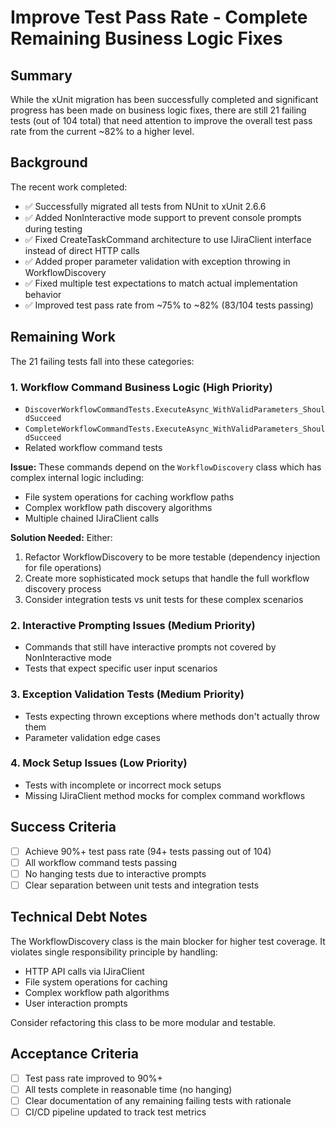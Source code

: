 # Improve Test Pass Rate - Complete Remaining Business Logic Fixes

## Summary
While the xUnit migration has been successfully completed and significant progress has been made on business logic fixes, there are still 21 failing tests (out of 104 total) that need attention to improve the overall test pass rate from the current ~82% to a higher level.

## Background
The recent work completed:
- ✅ Successfully migrated all tests from NUnit to xUnit 2.6.6
- ✅ Added NonInteractive mode support to prevent console prompts during testing
- ✅ Fixed CreateTaskCommand architecture to use IJiraClient interface instead of direct HTTP calls
- ✅ Added proper parameter validation with exception throwing in WorkflowDiscovery
- ✅ Fixed multiple test expectations to match actual implementation behavior
- ✅ Improved test pass rate from ~75% to ~82% (83/104 tests passing)

## Remaining Work
The 21 failing tests fall into these categories:

### 1. Workflow Command Business Logic (High Priority)
- `DiscoverWorkflowCommandTests.ExecuteAsync_WithValidParameters_ShouldSucceed`
- `CompleteWorkflowCommandTests.ExecuteAsync_WithValidParameters_ShouldSucceed`
- Related workflow command tests

**Issue:** These commands depend on the `WorkflowDiscovery` class which has complex internal logic including:
- File system operations for caching workflow paths
- Complex workflow path discovery algorithms
- Multiple chained IJiraClient calls

**Solution Needed:** Either:
1. Refactor WorkflowDiscovery to be more testable (dependency injection for file operations)
2. Create more sophisticated mock setups that handle the full workflow discovery process
3. Consider integration tests vs unit tests for these complex scenarios

### 2. Interactive Prompting Issues (Medium Priority)
- Commands that still have interactive prompts not covered by NonInteractive mode
- Tests that expect specific user input scenarios

### 3. Exception Validation Tests (Medium Priority)
- Tests expecting thrown exceptions where methods don't actually throw them
- Parameter validation edge cases

### 4. Mock Setup Issues (Low Priority)
- Tests with incomplete or incorrect mock setups
- Missing IJiraClient method mocks for complex command workflows

## Success Criteria
- [ ] Achieve 90%+ test pass rate (94+ tests passing out of 104)
- [ ] All workflow command tests passing
- [ ] No hanging tests due to interactive prompts
- [ ] Clear separation between unit tests and integration tests

## Technical Debt Notes
The WorkflowDiscovery class is the main blocker for higher test coverage. It violates single responsibility principle by handling:
- HTTP API calls via IJiraClient
- File system operations for caching
- Complex workflow path algorithms
- User interaction prompts

Consider refactoring this class to be more modular and testable.

## Acceptance Criteria
- [ ] Test pass rate improved to 90%+
- [ ] All tests complete in reasonable time (no hanging)
- [ ] Clear documentation of any remaining failing tests with rationale
- [ ] CI/CD pipeline updated to track test metrics
